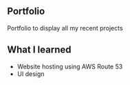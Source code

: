 ## Portfolio

Portfolio to display all my recent projects

## What I learned

- Website hosting using AWS Route 53
- UI design


